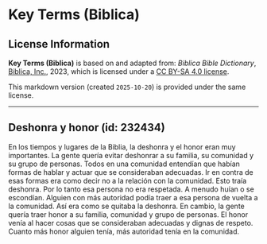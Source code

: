 # Key Terms (Biblica)

## License Information

**Key Terms (Biblica)** is based on and adapted from: _Biblica Bible Dictionary_, [Biblica, Inc.](https://www.biblica.com/), 2023, which is licensed under a [CC BY-SA 4.0 license](https://creativecommons.org/licenses/by-sa/4.0/legalcode.en).

This markdown version (created `2025-10-20`) is provided under the same license.



--------------------------------

## Deshonra y honor (id: 232434)

En los tiempos y lugares de la Biblia, la deshonra y el honor eran muy importantes. La gente quería evitar deshonrar a su familia, su comunidad y su grupo de personas. Todos en una comunidad entendían que habían formas de hablar y actuar que se consideraban adecuadas. Ir en contra de esas formas era como decir no a la relación con la comunidad. Esto traía deshonra. Por lo tanto esa persona no era respetada. A menudo huían o se escondían. Alguien con más autoridad podía traer a esa persona de vuelta a la comunidad. Así era como se quitaba la deshonra. En cambio, la gente quería traer honor a su familia, comunidad y grupo de personas. El honor venía al hacer cosas que se consideraban adecuadas y dignas de respeto. Cuanto más honor alguien tenía, más autoridad tenía en la comunidad.


